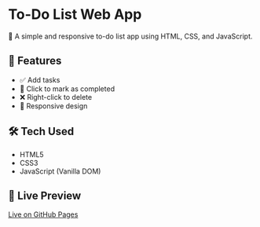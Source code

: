 # To-Do List Web App

📝 A simple and responsive to-do list app using HTML, CSS, and JavaScript.

## 🔧 Features
- ✅ Add tasks
- 📝 Click to mark as completed
- ❌ Right-click to delete
- 📱 Responsive design

## 🛠️ Tech Used
- HTML5
- CSS3
- JavaScript (Vanilla DOM)

## 📍 Live Preview
[Live on GitHub Pages]()
